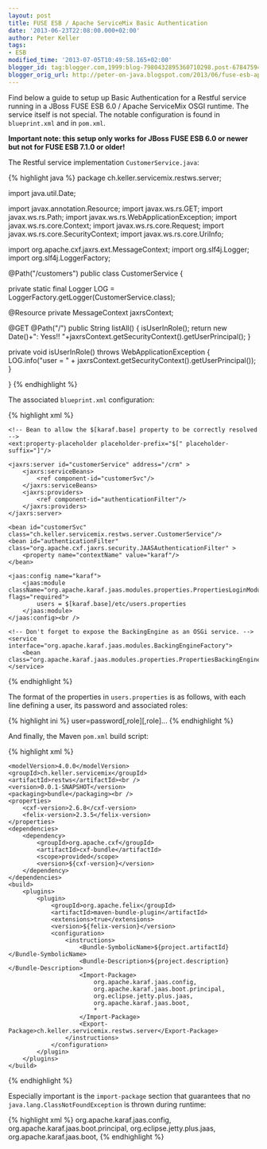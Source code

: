 ```yaml
---
layout: post
title: FUSE ESB / Apache ServiceMix Basic Authentication
date: '2013-06-23T22:08:00.000+02:00'
author: Peter Keller
tags:
- ESB
modified_time: '2013-07-05T10:49:58.165+02:00'
blogger_id: tag:blogger.com,1999:blog-7980432895360710298.post-6784759452137712651
blogger_orig_url: http://peter-on-java.blogspot.com/2013/06/fuse-esb-apache-servicemix-basic.html
---
```


Find below a guide to setup up Basic Authentication for a Restful service running in a JBoss FUSE ESB 6.0 / Apache ServiceMix OSGI runtime. The service itself is not special. The notable configuration is found in `blueprint.xml` and in `pom.xml`.

**Important note: this setup only works for JBoss FUSE ESB 6.0 or newer but not for FUSE ESB 7.1.0 or older!**

The Restful service implementation `CustomerService.java`:
 
{% highlight java %} 
package ch.keller.servicemix.restws.server;

import java.util.Date;

import javax.annotation.Resource;
import javax.ws.rs.GET;
import javax.ws.rs.Path;
import javax.ws.rs.WebApplicationException;
import javax.ws.rs.core.Context;
import javax.ws.rs.core.Request;
import javax.ws.rs.core.SecurityContext;
import javax.ws.rs.core.UriInfo;

import org.apache.cxf.jaxrs.ext.MessageContext;
import org.slf4j.Logger;
import org.slf4j.LoggerFactory;

@Path("/customers")
public class CustomerService {
 
 private static final Logger LOG = LoggerFactory.getLogger(CustomerService.class);

 @Resource
 private MessageContext jaxrsContext;
 
 @GET
 @Path("/")
 public String listAll() {
  isUserInRole();
  return new Date()+": Yess!! "+jaxrsContext.getSecurityContext().getUserPrincipal();
 }

 private void isUserInRole() throws WebApplicationException {
  LOG.info("user = " + jaxrsContext.getSecurityContext().getUserPrincipal());
 }

}
{% endhighlight %} 
 
The associated `blueprint.xml` configuration:

{% highlight xml %} 
<blueprint xmlns="http://www.osgi.org/xmlns/blueprint/v1.0.0"
 xmlns:xsi="http://www.w3.org/2001/XMLSchema-instance"  
 xmlns:jaxrs="http://cxf.apache.org/blueprint/jaxrs" 
 xmlns:jaas="http://karaf.apache.org/xmlns/jaas/v1.0.0"
 xmlns:ext="http://aries.apache.org/blueprint/xmlns/blueprint-ext/v1.0.0"
 xsi:schemaLocation="
  http://www.osgi.org/xmlns/blueprint/v1.0.0 http://www.osgi.org/xmlns/blueprint/v1.0.0/blueprint.xsd
  http://cxf.apache.org/blueprint/jaxrs http://cxf.apache.org/schemas/blueprint/jaxrs.xsd
  http://karaf.apache.org/xmlns/jaas/v1.0.0 http://karaf.apache.org/xmlns/jaas/v1.0.0
  http://aries.apache.org/blueprint/xmlns/blueprint-ext/v1.0.0 http://aries.apache.org/schemas/blueprint-ext/blueprint-ext.xsd">
      
    <!-- Bean to allow the $[karaf.base] property to be correctly resolved -->
    <ext:property-placeholder placeholder-prefix="$[" placeholder-suffix="]"/>
   
    <jaxrs:server id="customerService" address="/crm" >
        <jaxrs:serviceBeans>
            <ref component-id="customerSvc"/>
        </jaxrs:serviceBeans>
        <jaxrs:providers>
            <ref component-id="authenticationFilter"/>
        </jaxrs:providers>
    </jaxrs:server>
    
    <bean id="customerSvc" class="ch.keller.servicemix.restws.server.CustomerService"/>
    <bean id="authenticationFilter" class="org.apache.cxf.jaxrs.security.JAASAuthenticationFilter" >            
        <property name="contextName" value="karaf"/>
    </bean>
    
    <jaas:config name="karaf">
        <jaas:module className="org.apache.karaf.jaas.modules.properties.PropertiesLoginModule" flags="required">
            users = $[karaf.base]/etc/users.properties
        </jaas:module>
    </jaas:config><br /> 
    
    <!-- Don't forget to expose the BackingEngine as an OSGi service. -->
    <service interface="org.apache.karaf.jaas.modules.BackingEngineFactory">
        <bean class="org.apache.karaf.jaas.modules.properties.PropertiesBackingEngineFactory"/>
    </service>
</blueprint>
{% endhighlight %} 


The format of the properties in `users.properties` is as follows, with each line defining a user, its password and associated roles:  

{% highlight ini %} 
user=password[,role][,role]...
{% endhighlight %} 

And finally, the Maven `pom.xml` build script:  

{% highlight xml %} 
<project xmlns="http://maven.apache.org/POM/4.0.0" 
 xmlns:xsi="http://www.w3.org/2001/XMLSchema-instance"
 xsi:schemaLocation="http://maven.apache.org/POM/4.0.0 http://maven.apache.org/xsd/maven-4.0.0.xsd">
 
    <modelVersion>4.0.0</modelVersion>
    <groupId>ch.keller.servicemix</groupId>
    <artifactId>restws</artifactId><br /> 
    <version>0.0.1-SNAPSHOT</version>
    <packaging>bundle</packaging><br />
    <properties>
        <cxf-version>2.6.8</cxf-version>
        <felix-version>2.3.5</felix-version>
    </properties>
    <dependencies>
        <dependency>
            <groupId>org.apache.cxf</groupId>
            <artifactId>cxf-bundle</artifactId>
            <scope>provided</scope>
            <version>${cxf-version}</version>
        </dependency>
    </dependencies>
    <build>
        <plugins>
            <plugin>
                <groupId>org.apache.felix</groupId>
                <artifactId>maven-bundle-plugin</artifactId>
                <extensions>true</extensions>
                <version>${felix-version}</version>
                <configuration>
                    <instructions>
                        <Bundle-SymbolicName>${project.artifactId}</Bundle-SymbolicName>
                        <Bundle-Description>${project.description}</Bundle-Description>
                        <Import-Package>
                            org.apache.karaf.jaas.config,
                            org.apache.karaf.jaas.boot.principal,
                            org.eclipse.jetty.plus.jaas,
                            org.apache.karaf.jaas.boot,
                            *
                        </Import-Package>
                        <Export-Package>ch.keller.servicemix.restws.server</Export-Package>
                    </instructions>
                </configuration>
            </plugin>
        </plugins>
    </build>
</project>
{% endhighlight %} 

Especially important is the `import-package` section that guarantees that no `java.lang.ClassNotFoundException` is thrown during runtime:  

{% highlight xml %} 
<Import-Package>
    org.apache.karaf.jaas.config,
    org.apache.karaf.jaas.boot.principal,
    org.eclipse.jetty.plus.jaas,
    org.apache.karaf.jaas.boot,
</Import-Package>
{% endhighlight %} 